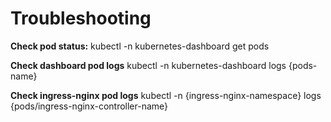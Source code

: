 
# Troubleshooting

**Check pod status:**
kubectl -n kubernetes-dashboard get pods

**Check dashboard pod logs**
kubectl -n kubernetes-dashboard logs {pods-name}

**Check ingress-nginx pod logs**
kubectl -n {ingress-nginx-namespace} logs {pods/ingress-nginx-controller-name}


